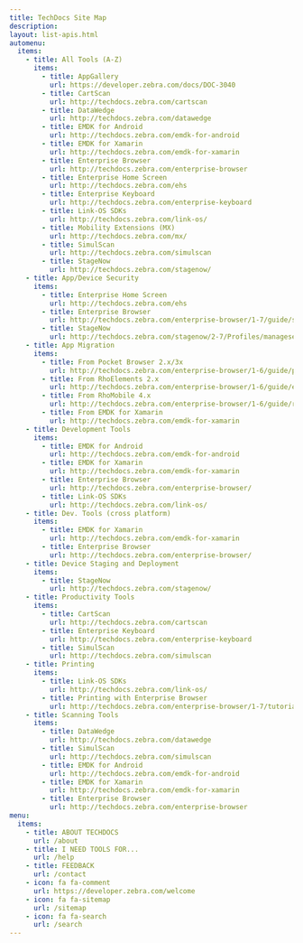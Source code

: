 ```yaml
---
title: TechDocs Site Map
description: 
layout: list-apis.html
automenu:
  items:
    - title: All Tools (A-Z)
      items:
        - title: AppGallery
          url: https://developer.zebra.com/docs/DOC-3040
        - title: CartScan
          url: http://techdocs.zebra.com/cartscan
        - title: DataWedge
          url: http://techdocs.zebra.com/datawedge
        - title: EMDK for Android
          url: http://techdocs.zebra.com/emdk-for-android
        - title: EMDK for Xamarin
          url: http://techdocs.zebra.com/emdk-for-xamarin
        - title: Enterprise Browser
          url: http://techdocs.zebra.com/enterprise-browser
        - title: Enterprise Home Screen
          url: http://techdocs.zebra.com/ehs
        - title: Enterprise Keyboard
          url: http://techdocs.zebra.com/enterprise-keyboard
        - title: Link-OS SDKs
          url: http://techdocs.zebra.com/link-os/
        - title: Mobility Extensions (MX)
          url: http://techdocs.zebra.com/mx/
        - title: SimulScan
          url: http://techdocs.zebra.com/simulscan
        - title: StageNow
          url: http://techdocs.zebra.com/stagenow/
    - title: App/Device Security
      items:
        - title: Enterprise Home Screen
          url: http://techdocs.zebra.com/ehs
        - title: Enterprise Browser
          url: http://techdocs.zebra.com/enterprise-browser/1-7/guide/security
        - title: StageNow 
          url: http://techdocs.zebra.com/stagenow/2-7/Profiles/managesecurity/
    - title: App Migration
      items:
        - title: From Pocket Browser 2.x/3x
          url: http://techdocs.zebra.com/enterprise-browser/1-6/guide/pb2/
        - title: From RhoElements 2.x
          url: http://techdocs.zebra.com/enterprise-browser/1-6/guide/elements/
        - title: From RhoMobile 4.x
          url: http://techdocs.zebra.com/enterprise-browser/1-6/guide/rhomobile/
        - title: From EMDK for Xamarin
          url: http://techdocs.zebra.com/emdk-for-xamarin
    - title: Development Tools
      items:
        - title: EMDK for Android
          url: http://techdocs.zebra.com/emdk-for-android
        - title: EMDK for Xamarin
          url: http://techdocs.zebra.com/emdk-for-xamarin
        - title: Enterprise Browser
          url: http://techdocs.zebra.com/enterprise-browser/
        - title: Link-OS SDKs
          url: http://techdocs.zebra.com/link-os/
    - title: Dev. Tools (cross platform)
      items:
        - title: EMDK for Xamarin
          url: http://techdocs.zebra.com/emdk-for-xamarin
        - title: Enterprise Browser
          url: http://techdocs.zebra.com/enterprise-browser/
    - title: Device Staging and Deployment
      items:
        - title: StageNow
          url: http://techdocs.zebra.com/stagenow/
    - title: Productivity Tools
      items:
        - title: CartScan
          url: http://techdocs.zebra.com/cartscan
        - title: Enterprise Keyboard
          url: http://techdocs.zebra.com/enterprise-keyboard
        - title: SimulScan
          url: http://techdocs.zebra.com/simulscan    
    - title: Printing
      items:
        - title: Link-OS SDKs
          url: http://techdocs.zebra.com/link-os/
        - title: Printing with Enterprise Browser 
          url: http://techdocs.zebra.com/enterprise-browser/1-7/tutorial/printing/    
    - title: Scanning Tools
      items:
        - title: DataWedge
          url: http://techdocs.zebra.com/datawedge
        - title: SimulScan
          url: http://techdocs.zebra.com/simulscan
        - title: EMDK for Android
          url: http://techdocs.zebra.com/emdk-for-android
        - title: EMDK for Xamarin
          url: http://techdocs.zebra.com/emdk-for-xamarin
        - title: Enterprise Browser
          url: http://techdocs.zebra.com/enterprise-browser
menu:
  items:
    - title: ABOUT TECHDOCS
      url: /about
    - title: I NEED TOOLS FOR...
      url: /help
    - title: FEEDBACK
      url: /contact
    - icon: fa fa-comment
      url: https://developer.zebra.com/welcome
    - icon: fa fa-sitemap
      url: /sitemap
    - icon: fa fa-search
      url: /search
---
```



